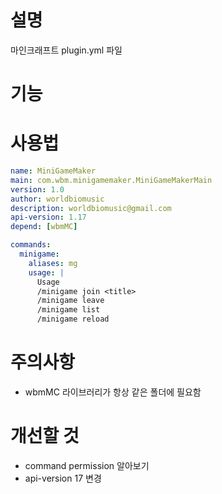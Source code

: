 # 설명
마인크래프트 plugin.yml 파일

# 기능


# 사용법
```yaml
name: MiniGameMaker
main: com.wbm.minigamemaker.MiniGameMakerMain
version: 1.0
author: worldbiomusic
description: worldbiomusic@gmail.com
api-version: 1.17
depend: [wbmMC]

commands:
  minigame:
    aliases: mg
    usage: |
      Usage
      /minigame join <title>
      /minigame leave
      /minigame list
      /minigame reload
```


# 주의사항
- wbmMC 라이브러리가 항상 같은 폴더에 필요함

# 개선할 것
- command permission 알아보기
- api-version 17 변경
